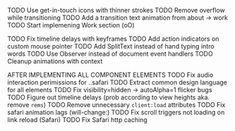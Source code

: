 TODO Use get-in-touch icons with thinner strokes
TODO Remove overflow while transitioning
TODO Add a transition text animation from about -> work
TODO Start implemening Work section (oO)

TODO Fix timeline delays with keyframes
TODO Add action indicators on custom mouse pointer
TODO Add SplitText instead of hand typing intro words
TODO Use Observer instead of document event handlers
TODO Cleanup animations with context

AFTER IMPLEMENTING ALL COMPONENT ELEMENTS
TODO Fix audio interaction perimissions for ..safari
TODO Extract common design language for all elements
TODO Fix visibility=hidden -> autoAlpha=1 flicker bugs
TODO Figure out timeline delays (prob according to view heights aka. remove `rems`)
TODO Remove unnecessary `client:load` attributes
TODO Fix safari animation lags (will-change:)
TODO Fix scroll triggers not loading on link reload (Safari)
TODO Fix Safari http caching
